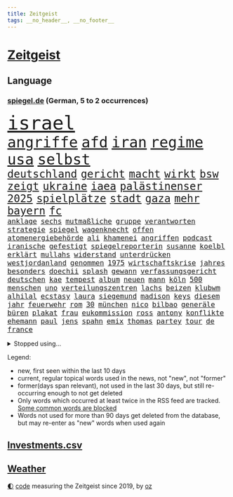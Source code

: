 ```yaml
---
title: Zeitgeist
tags: __no_header__, __no_footer__
---
```


# [Zeitgeist](https://oliz.io/zeitgeist/)

## Language

<h3><a href="https://www.spiegel.de" target="_blank">spiegel.de</a> (German, 5 to 2 occurrences)</h3>
<p style="font-family:monospace">
<span style="font-size:32pt"><a href="news_links.html#israel" class="current">israel</a></span>
<br>
<span style="font-size:25pt"><a href="news_links.html#angriffe" class="current">angriffe</a></span>
<span style="font-size:25pt"><a href="news_links.html#afd" class="current">afd</a></span>
<span style="font-size:25pt"><a href="news_links.html#iran" class="current">iran</a></span>
<span style="font-size:25pt"><a href="news_links.html#regime" class="current">regime</a></span>
<span style="font-size:25pt"><a href="news_links.html#usa" class="current">usa</a></span>
<span style="font-size:25pt"><a href="news_links.html#selbst" class="current">selbst</a></span>
<br>
<span style="font-size:18pt"><a href="news_links.html#deutschland" class="current">deutschland</a></span>
<span style="font-size:18pt"><a href="news_links.html#gericht" class="current">gericht</a></span>
<span style="font-size:18pt"><a href="news_links.html#macht" class="current">macht</a></span>
<span style="font-size:18pt"><a href="news_links.html#wirkt" class="current">wirkt</a></span>
<span style="font-size:18pt"><a href="news_links.html#bsw" class="current">bsw</a></span>
<span style="font-size:18pt"><a href="news_links.html#zeigt" class="current">zeigt</a></span>
<span style="font-size:18pt"><a href="news_links.html#ukraine" class="current">ukraine</a></span>
<span style="font-size:18pt"><a href="news_links.html#iaea" class="current">iaea</a></span>
<span style="font-size:18pt"><a href="news_links.html#palästinenser" class="current">palästinenser</a></span>
<span style="font-size:18pt"><a href="news_links.html#2025" class="current">2025</a></span>
<span style="font-size:18pt"><a href="news_links.html#spielplätze" class="new">spielplätze</a></span>
<span style="font-size:18pt"><a href="news_links.html#stadt" class="current">stadt</a></span>
<span style="font-size:18pt"><a href="news_links.html#gaza" class="current">gaza</a></span>
<span style="font-size:18pt"><a href="news_links.html#mehr" class="current">mehr</a></span>
<span style="font-size:18pt"><a href="news_links.html#bayern" class="current">bayern</a></span>
<span style="font-size:18pt"><a href="news_links.html#fc" class="current">fc</a></span>
<br>
<span style="font-size:12pt"><a href="news_links.html#anklage" class="current">anklage</a></span>
<span style="font-size:12pt"><a href="news_links.html#sechs" class="current">sechs</a></span>
<span style="font-size:12pt"><a href="news_links.html#mutmaßliche" class="current">mutmaßliche</a></span>
<span style="font-size:12pt"><a href="news_links.html#gruppe" class="current">gruppe</a></span>
<span style="font-size:12pt"><a href="news_links.html#verantworten" class="current">verantworten</a></span>
<span style="font-size:12pt"><a href="news_links.html#strategie" class="current">strategie</a></span>
<span style="font-size:12pt"><a href="news_links.html#spiegel" class="current">spiegel</a></span>
<span style="font-size:12pt"><a href="news_links.html#wagenknecht" class="current">wagenknecht</a></span>
<span style="font-size:12pt"><a href="news_links.html#offen" class="current">offen</a></span>
<span style="font-size:12pt"><a href="news_links.html#atomenergiebehörde" class="current">atomenergiebehörde</a></span>
<span style="font-size:12pt"><a href="news_links.html#ali" class="current">ali</a></span>
<span style="font-size:12pt"><a href="news_links.html#khamenei" class="current">khamenei</a></span>
<span style="font-size:12pt"><a href="news_links.html#angriffen" class="current">angriffen</a></span>
<span style="font-size:12pt"><a href="news_links.html#podcast" class="current">podcast</a></span>
<span style="font-size:12pt"><a href="news_links.html#iranische" class="current">iranische</a></span>
<span style="font-size:12pt"><a href="news_links.html#gefestigt" class="new">gefestigt</a></span>
<span style="font-size:12pt"><a href="news_links.html#spiegelreporterin" class="current">spiegelreporterin</a></span>
<span style="font-size:12pt"><a href="news_links.html#susanne" class="current">susanne</a></span>
<span style="font-size:12pt"><a href="news_links.html#koelbl" class="new">koelbl</a></span>
<span style="font-size:12pt"><a href="news_links.html#erklärt" class="current">erklärt</a></span>
<span style="font-size:12pt"><a href="news_links.html#mullahs" class="current">mullahs</a></span>
<span style="font-size:12pt"><a href="news_links.html#widerstand" class="current">widerstand</a></span>
<span style="font-size:12pt"><a href="news_links.html#unterdrücken" class="current">unterdrücken</a></span>
<span style="font-size:12pt"><a href="news_links.html#westjordanland" class="current">westjordanland</a></span>
<span style="font-size:12pt"><a href="news_links.html#genommen" class="current">genommen</a></span>
<span style="font-size:12pt"><a href="news_links.html#1975" class="current">1975</a></span>
<span style="font-size:12pt"><a href="news_links.html#wirtschaftskrise" class="current">wirtschaftskrise</a></span>
<span style="font-size:12pt"><a href="news_links.html#jahres" class="current">jahres</a></span>
<span style="font-size:12pt"><a href="news_links.html#besonders" class="current">besonders</a></span>
<span style="font-size:12pt"><a href="news_links.html#doechii" class="new">doechii</a></span>
<span style="font-size:12pt"><a href="news_links.html#splash" class="new">splash</a></span>
<span style="font-size:12pt"><a href="news_links.html#gewann" class="current">gewann</a></span>
<span style="font-size:12pt"><a href="news_links.html#verfassungsgericht" class="current">verfassungsgericht</a></span>
<span style="font-size:12pt"><a href="news_links.html#deutschen" class="current">deutschen</a></span>
<span style="font-size:12pt"><a href="news_links.html#kae" class="new">kae</a></span>
<span style="font-size:12pt"><a href="news_links.html#tempest" class="new">tempest</a></span>
<span style="font-size:12pt"><a href="news_links.html#album" class="current">album</a></span>
<span style="font-size:12pt"><a href="news_links.html#neuen" class="current">neuen</a></span>
<span style="font-size:12pt"><a href="news_links.html#mann" class="current">mann</a></span>
<span style="font-size:12pt"><a href="news_links.html#köln" class="current">köln</a></span>
<span style="font-size:12pt"><a href="news_links.html#500" class="current">500</a></span>
<span style="font-size:12pt"><a href="news_links.html#menschen" class="current">menschen</a></span>
<span style="font-size:12pt"><a href="news_links.html#uno" class="current">uno</a></span>
<span style="font-size:12pt"><a href="news_links.html#verteilungszentren" class="new">verteilungszentren</a></span>
<span style="font-size:12pt"><a href="news_links.html#lachs" class="new">lachs</a></span>
<span style="font-size:12pt"><a href="news_links.html#beizen" class="new">beizen</a></span>
<span style="font-size:12pt"><a href="news_links.html#klubwm" class="current">klubwm</a></span>
<span style="font-size:12pt"><a href="news_links.html#alhilal" class="current">alhilal</a></span>
<span style="font-size:12pt"><a href="news_links.html#ecstasy" class="new">ecstasy</a></span>
<span style="font-size:12pt"><a href="news_links.html#laura" class="current">laura</a></span>
<span style="font-size:12pt"><a href="news_links.html#siegemund" class="current">siegemund</a></span>
<span style="font-size:12pt"><a href="news_links.html#madison" class="current">madison</a></span>
<span style="font-size:12pt"><a href="news_links.html#keys" class="current">keys</a></span>
<span style="font-size:12pt"><a href="news_links.html#diesem" class="current">diesem</a></span>
<span style="font-size:12pt"><a href="news_links.html#jahr" class="current">jahr</a></span>
<span style="font-size:12pt"><a href="news_links.html#feuerwehr" class="current">feuerwehr</a></span>
<span style="font-size:12pt"><a href="news_links.html#rom" class="current">rom</a></span>
<span style="font-size:12pt"><a href="news_links.html#30" class="current">30</a></span>
<span style="font-size:12pt"><a href="news_links.html#münchen" class="current">münchen</a></span>
<span style="font-size:12pt"><a href="news_links.html#nico" class="current">nico</a></span>
<span style="font-size:12pt"><a href="news_links.html#bilbao" class="current">bilbao</a></span>
<span style="font-size:12pt"><a href="news_links.html#generäle" class="current">generäle</a></span>
<span style="font-size:12pt"><a href="news_links.html#büren" class="new">büren</a></span>
<span style="font-size:12pt"><a href="news_links.html#plakat" class="new">plakat</a></span>
<span style="font-size:12pt"><a href="news_links.html#frau" class="current">frau</a></span>
<span style="font-size:12pt"><a href="news_links.html#eukommission" class="current">eukommission</a></span>
<span style="font-size:12pt"><a href="news_links.html#ross" class="new">ross</a></span>
<span style="font-size:12pt"><a href="news_links.html#antony" class="new">antony</a></span>
<span style="font-size:12pt"><a href="news_links.html#konflikte" class="current">konflikte</a></span>
<span style="font-size:12pt"><a href="news_links.html#ehemann" class="current">ehemann</a></span>
<span style="font-size:12pt"><a href="news_links.html#paul" class="current">paul</a></span>
<span style="font-size:12pt"><a href="news_links.html#jens" class="current">jens</a></span>
<span style="font-size:12pt"><a href="news_links.html#spahn" class="current">spahn</a></span>
<span style="font-size:12pt"><a href="news_links.html#emix" class="current">emix</a></span>
<span style="font-size:12pt"><a href="news_links.html#thomas" class="current">thomas</a></span>
<span style="font-size:12pt"><a href="news_links.html#partey" class="new">partey</a></span>
<span style="font-size:12pt"><a href="news_links.html#tour" class="current">tour</a></span>
<span style="font-size:12pt"><a href="news_links.html#de" class="current">de</a></span>
<span style="font-size:12pt"><a href="news_links.html#france" class="current">france</a></span>
</p>
<details>
<summary>Stopped using...</summary>
<p class="former" style="font-size:12pt">
anwalt(1716) joe(1716) wagen(1716) helfer(1715) krankenhäuser(1715) siegt(1715) aufgeben(1714) geschäfte(1714) konservativen(1714) november(1714) vorschläge(1714) weitgehend(1714) arbeitnehmer(1713) biden(1713) 300(1712) bietet(1712) gefasst(1712) künftigen(1712) präsidentschaftswahl(1712) vorher(1712) wichtig(1712) entwarnung(1711) persönliche(1711) position(1711) standort(1711) bidens(1710) co₂(1710) einzug(1710) jüngeren(1710) rezept(1710) eindruck(1709) gefährliche(1709) nummer(1709) tore(1709) united(1709) angeklagte(1708) fußballbundesliga(1708) mannes(1708) nordsee(1708) wahrheit(1708) augsburg(1707) eingereicht(1707) forderungen(1707) justiz(1707) schlagzeilen(1707) sekunden(1707) van(1707) wirkung(1707) angeklagter(1706) daraufhin(1706) gewerkschaft(1706) jahrzehnte(1706) rat(1706) türkischen(1706) verraten(1706) wechseln(1706) facebook(1705) litauen(1705) lügen(1705) tokio(1705) optimistisch(1704) rassistischen(1704) verschwand(1704) coach(1703) kandidaten(1703) klein(1703) möglichst(1703) riesige(1703) vieler(1703) wähler(1703) freie(1702) 31(1701) bundesstaat(1701) jahrhundert(1701) taiwan(1701) beinahe(1700) dramatisch(1700) erkrankung(1700) befreien(1699) fußballprofi(1698) größter(1698) überraschung(1698) 11(1697) 3(1697) offenen(1697) trafen(1697) wende(1696) sinn(1695) nerven(1694) halb(1693) nah(1693) überschwemmungen(1693) rückzug(1692) betrifft(1688) erwachsene(1686) produziert(1685) gelingen(1684) handy(1683) vorgänger(1682) smartphones(1673) verständnis(1673) liberalen(1668) bewegt(1667) lehrkräfte(1667) hitler(1646) milliardär(1603) rumänien(1527) übrig(1521) gestanden(1495) unfälle(1492) müll(1471) truppe(1452) verdi(1452) insbesondere(1432) 120(1412) kuriose(1412) hoffenheim(1382) getöteten(1370) dutzenden(1302) unserem(1302) öffentlichrechtlichen(1274) krim(1260) geplatzt(1253) ring(1253) überwachung(1249) desto(1247) krebs(1247) umfragen(1217) lücken(1196) nebenbei(1191) königsklasse(1172) humor(1161) aufeinander(1141) schlamm(1140) galten(1106) lob(1102) anlauf(1097) nationale(1097) justizminister(1096) deutsch(1085) kampagne(1078) dramatische(1073) streiks(1044) 05(1032) nackt(1023) methoden(986) bergen(977) deuten(975) staates(942) kampfjets(938) redet(937) tabu(937) wechselte(932) gedroht(928) check(921) opfers(912) erfolgreiche(893) viertagewoche(893) springen(880) ständig(869) manöver(859) tragischen(831) wendepunkt(829) angerichtet(809) radsport(809) wohnen(805) gekürt(803) helmut(787) härtere(786) getrieben(784) seltsame(764) psychische(757) helden(743) qualität(737) festgestellt(733) anschluss(724) steve(724) schweigt(712) vertrauter(709) essener(702) wmtitel(687) parlamentswahl(673) anzeige(669) frank(668) völkermord(667) alaska(666) rekonstruktion(660) franziska(651) herbert(640) besserung(638) comedian(633) eingeschränkt(631) getöteter(630) horst(627) nachbarland(620) 22jährige(609) mars(609) ausfälle(608) nominierung(607) böse(602) mancherorts(599) reagierten(595) wahlsieg(595) rafah(594) eingedrungen(591) club(589) lebron(582) versammelt(581) sprecherin(576) gespalten(571) kostenlos(567) student(567) ließe(564) bereichen(561) bestraft(557) simon(549) riesigen(546) erinnerung(543) is(540) ambitionen(538) huthis(535) bezeichnete(532) rutscht(525) nvidia(524) spekulationen(524) seoul(522) brandenburgischen(521) niemals(514) gesundheitszustand(510) hype(509) potsdam(508) 2006(505) beantragt(503) reichsten(502) marken(501) kontroversen(499) shein(499) gefühle(498) jr(497) jagt(496) asien(494) populisten(493) erleichtert(492) fertig(482) geschichten(481) gerieten(479) rasch(476) pferde(474) 58(473) mount(473) eukommissionspräsidentin(472) sabine(470) superstars(470) usmedien(469) legten(468) scheidung(462) dienen(460) angeschlagene(456) singapur(453) laufende(450) rechtsradikale(449) drin(443) statistische(438) 250(437) faktencheck(437) ruhrgebiet(437) milliardäre(436) denkbar(431) elektromobilität(429) lebenslanger(428) instanz(425) weber(421) düstere(419) akteure(417) sprecher(409) hitlers(407) meinungsfreiheit(407) anlegen(406) geldwäsche(398) europäisches(395) vergnügen(392) rassistischer(378) verspätungen(378) sonja(369) polizeigewalt(367) süddeutschland(362) übte(362) zuerst(361) enttäuschung(355) westküste(355) peinlich(348) popsängerin(348) telefon(348) erwischt(345) medikament(343) music(341) ausländischen(340) gesichert(336) weltgesundheitsorganisation(335) enger(333) verbracht(332) zuversicht(332) kalkül(328) altern(327) kater(325) ausgeschieden(323) impfstoff(322) notfalls(318) yoga(315) skepsis(313) uspolitik(311) 27jährige(310) kursk(308) scheiterten(308) staatsoberhaupt(307) verhängen(305) reformieren(304) ceo(303) asiatischen(302) möglichem(299) verpasste(297) punktet(295) viermal(295) vergangen(294) zugriff(291) parteichefin(290) plattformen(290) unterbringung(290) abgesetzt(287) fläche(287) gebiets(287) flüchtete(285) nutzerinnen(285) gegenden(283) absender(282) bewirbt(281) inflationsrate(277) müde(277) with(277) hugo(276) h(275) heidenheim(275) tiefer(275) abgeschnitten(274) schädel(273) namibia(272) washingtons(272) elversberg(271) fassen(269) dauerten(268) maren(268) katastrophal(267) scheiterns(265) braunschweig(264) eindämmen(264) saintgermain(262) einziehen(261) jordanien(261) bewährungsstrafe(260) milde(259) rauchen(259) marcel(257) verliehen(257) ursprung(256) vogel(256) nachbarländer(254) inhalten(253) geladen(252) antónio(251) guterres(251) streamingdienst(251) unogeneralsekretär(251) vorsorglich(249) verunglückte(247) arizona(246) harmlos(246) kern(246) stromausfälle(246) verrückt(245) konten(244) entdeckten(243) amtsantritt(241) paartherapeutin(241) tsg(240) everest(239) einführen(237) untersuchten(237) erkrankten(235) hall(235) bröning(234) einstellung(234) gebühren(233) qualifiziert(232) strafzöllen(231) usverteidigungsminister(231) costner(228) mittagessen(226) gigantische(225) jake(225) erwachsen(224) durchsuchungen(223) rwe(222) gazas(221) abgelehnt(219) 14jährige(216) ökonom(216) leibwächter(214) formuliert(212) übergabe(212) winden(211) beliebte(210) gefängnisstrafe(210) töne(210) afdchefin(209) meines(209) platzen(209) russlandsanktionen(207) wortbruch(207) gewannen(206) wechseljahre(206) fußballklub(205) angemeldet(204) end(203) reue(203) verständigt(202) missbrauchsvorwürfe(201) südkoreas(200) verheerende(200) energieinfrastruktur(198) konferenz(198) preisverleihung(197) verwendung(196) erfährt(195) arbeitslos(194) gegenstand(193) recherche(193) steuer(193) 97(192) fasziniert(192) mobilität(192) ergab(191) vierjähriger(191) zurückhaltender(191) neugeborene(190) morddrohungen(189) tiefstand(189) lobbyisten(188) rekruten(188) überführen(187) bonn(186) rechtsstaat(186) rockband(184) tina(184) konkurrent(183) missglückte(183) berufen(182) gegenmaßnahmen(182) insider(182) rätselhafte(182) rebellen(181) spiegelrecherche(181) bundesarbeitsgericht(180) werner(180) einziges(179) fußballklubs(179) volle(179) bestandteil(178) erledigen(177) steigert(177) graf(176) paragraf(176) steffi(176) schülern(175) amtskollegen(174) entzug(174) schauspielerinnen(174) verursachten(174) erwartete(173) schreit(172) spotify(172) aktivitäten(171) chips(171) adolf(170) solch(170) bauern(169) british(167) ingolstadt(167) premierministers(167) aufzuholen(166) führender(166) techbosse(166) ministerium(165) insolvent(164) beigetragen(161) fließt(161) geringere(160) kichatbot(160) radwege(159) schande(159) öffnete(159) einverleiben(157) ermittelte(157) gefährdete(157) konstruktiv(157) aufzuarbeiten(156) demenz(156) mail(156) ravensburg(156) kannst(155) lebensgefährlichen(154) baldoni(153) blake(153) lively(153) sechzigerjahren(153) anke(152) promille(152) rechtspopulist(151) australier(150) drogenkonsum(150) elisabeth(150) malen(150) eurozone(149) härteres(148) schwäche(148) taxi(147) überlebten(147) ungeachtet(146) begegnet(145) co₂preis(145) massiver(145) sarg(145) vereinzelt(145) geweckt(144) hochfahren(144) kyjiws(144) personenschutz(144) werten(144) beauftragt(142) issa(142) senioren(142) kälte(141) zweites(141) anhaltspunkte(140) gemüse(140) geständnis(140) aufzunehmen(139) rosa(139) vage(139) vergewaltiger(139) bundespolizisten(138) patricia(137) ruhm(137) verbesserung(137) doge(136) korruptionsprozess(136) kurznachrichtendienst(136) lernt(136) niedrige(136) widersacher(135) aufbruch(134) aufheben(134) blumen(134) dar(134) euphorisch(134) montagmorgen(133) architekt(132) chemnitz(132) irrtümlich(132) kulturhauptstadt(132) anzusehen(131) bewährung(131) wilder(130) 77jährige(129) chaotischen(129) gerückt(129) zahle(129) aschaffenburg(128) fifapräsident(128) millionenspende(128) trage(128) zugunglück(128) lawine(127) luxus(127) sand(127) conference(126) schusswechsel(126) 299(125) bonus(125) dankt(125) heilen(125) erfreut(124) gaga(123) inhaftierter(123) hilfsgütern(122) israelhamaskrieg(122) lübeck(122) nationalisten(121) steuererklärung(121) stillem(121) witkoff(121) clemens(120) frederiksen(120) handelspartnern(120) mette(120) stürmen(120) vorsitzender(120) beziffert(119) kapitel(119) universitäten(119) wohnheim(119) krebsdiagnose(118) merz’(118) definieren(117) historisches(117) ole(117) sicherheitskonferenz(117) gegenzöllen(116) ähnlichkeiten(116) anrecht(115) josef(115) k(115) verträge(115) pech(114) verleihung(114) dick(113) niederrhein(113) chialo(112) fördert(112) grönemeyer(112) kippte(112) luftqualität(112) bombardierung(110) enthält(110) mandatsträger(110) obst(110) ostens(110) staatskasse(110) wohlstand(110) kettensäge(109) roland(109) terrorgruppe(109) trennten(109) gerichts(108) lebten(108) südostasien(107) hamm(106) schreckens(106) vorgeführt(106) weltrekord(106) wesen(106) partnerschaften(105) brücken(104) decke(104) neuerlichen(104) beherrschen(103) berechnungen(103) rüstungskonzerne(103) verschwindet(103) händeringend(102) tennisweltrangliste(102) wars(102) germany(101) legislaturperiode(101) pickleball(101) erschaffen(100) fragwürdige(100) luis(100) unovollversammlung(100) river(99) ukraines(99) übernachten(99) 88(98) bürokratische(98) lahme(98) neukölln(98) quadrat(98) 27jähriger(97) startklarnewsletter(97) verbrennungsmotoren(97) tyrannen(96) just(95) stemmen(95) unangemessen(95) wangerooge(95) aufgebraucht(94) bildschirm(94) funklöcher(94) selbstbestimmte(94) synonym(94) bundesbehörden(93) fortgesetzt(93) schwuler(93) umstritten(93) wahlniederlage(93) d’azur(92) schädliche(92) zweitem(92) energiekonzern(91) erdbeeren(91) felsstürze(91) kaiuwe(91) netzausbau(91) prallt(91) rheinlandpfälzische(91) schicksalswahl(91) überragendes(91) ausbleibende(90) beantworten(90) boy(90) moralische(90) neuorientierung(90) regierungskoalition(90) aspirin(89) ausgestellt(89) beigesetzt(89) südlichen(89) auskunft(88) krass(88) sammlung(88) angelegt(87) bestellen(87) landgerichts(87) pokalfinale(87) rostocker(87) statistik(87) todesfall(87) co₂emissionshandel(86) 380(85) bestehenden(85) bundesweiten(85) drohnenattacke(85) ehrgeiziges(85) klassenkampf(85) staatsräson(85) verschlimmert(85) handgranate(84) lück(84) präsidentenberater(84) realistischen(84) technologien(84) arena(83) begehen(83) beobachter(83) betrugs(83) großoffensive(83) hinters(83) jemenitische(83) rar(83) ron(83) belegschaft(82) chronik(82) heldin(82) wertlos(82) 44jährigen(81) aggressive(81) denkwürdigen(81) entrüstung(81) kriegsfall(81) sperrungen(81) vergleichbar(81) vielseitigkeit(81) abreißen(80) beerdigung(80) gefälscht(80) gerichtlich(80) helme(80) hörte(80) sportart(80) spurlos(80) zehnten(80) 53jährige(79) are(79) aurel(79) ausgeführt(79) bedanken(79) bejubelt(79) bisseck(79) enfant(79) entgegenzusetzen(79) maradona(79) offenlegen(79) terrible(79) yann(79) abgang(78) autokonzern(78) einseitiges(78) erfolgt(78) freispruch(78) freistaat(78) kolonialismus(78) marinemanöver(78) south(78) verbrennerpkw(78) walter(78) genügen(77) spitzenpolitik(77) visa(77) humanitären(76) kinderärztin(76) klassische(76) sicherheitsleuten(76) staunt(76) unogeneralversammlung(76) anden(75) anerkannt(75) anpassung(75) bauer(75) chatbots(75) damm(75) gemeinnützige(75) labor(75) peruanischer(75) regenfälle(75) würgegriff(75) angriffskriegs(74) gynäkologe(74) kremltruppen(74) netanyahuregierung(74) resigniert(74) usvorschlag(74) alltags(73) beschlagnahmen(73) bestechungsgeld(73) eingenommen(73) fehlinformationen(73) kürzung(73) schmuggler(73) tiktokvideos(73) wartezeiten(73) diagnostizieren(72) durow(72) fernseher(72) käfig(72) pawel(72) rühmt(72) telegramgründer(72) verfahrens(72) arthrose(71) bushaltestelle(71) instabilen(71) power(71) prideparaden(71) präsidentschaftskandidaten(71) byd(70) musikerin(70) schimmel(70) taiwans(70) vorlage(70) 18000(69) armeeangaben(69) ausgegangen(69) chan(69) definitiv(69) dnatests(69) kalender(69) militärstützpunkte(69) reserviert(69) verfilmen(69) 105(68) friedrichshafen(68) schmitt(68) tommi(68) unglaublich(68) willkommen(68) flugreise(67) islam(67) maps(67) sicherheitsgründen(67) krimitipp(66) lebenszufriedenheit(66) psychothriller(66) daxkonzerne(65) elite(65) gletscher(65) korruptionsprozesse(65) leuchttürme(65) niklas(65) schmelzen(65) spektakulärsten(65) tvdoku(65) weigerte(65) wiesen(65) überstunden(65) giftigen(64) kappe(64) löwin(64) modernisierung(64) versöhnliche(64) aufgearbeitet(63) benachbarten(63) boykott(63) dokumentieren(63) erwähnte(63) helen(63) kriselnden(63) küstengebiet(63) mirren(63) nazizeit(63) spitzenkandidat(63) wettkämpfen(63) clubs(62) höherer(62) staatspräsidenten(62) ärzteschaft(62) fatalen(61) festgenommenen(61) fußballvereins(61) verschwanden(61) alb(60) baustelle(60) drogenkriminalität(60) eliteuniversität(60) geistig(60) gönnen(60) koalitionsvertrag(60) milliardärs(60) ortschaften(60) schwäbischen(60) wimmelt(60) kündigten(59) nebenwirkungen(59) rutschten(59) streitthema(59) abzuwarten(58) publikumsliebling(58) seitenlinie(58) thompson(58) überflutet(58) aufbereitet(57) begünstigt(57) booker(57) cory(57) produzierte(57) rekordrede(57) relegation(57) ultrarechte(57) hasan(56) lohnausgleich(56) vollem(56) bremse(55) kinofilm(55) mad(55) men(55) militärbasen(55) römischen(55) rücksichtslos(55) vertragsverlängerung(55) frauengesundheit(54) fußballfest(54) geistigen(54) laufe(54) rudi(54) safferling(54) sangen(54) völkerrechtler(54) avatar(53) dfbpokalfinale(53) widerrufen(53) überflutungen(53) bondbösewicht(52) federico(52) ghada(52) hoffmann(52) nachkriegszeit(52) schwinden(52) sturzenegger(52) zollverhandlungen(52) 8500(51) aggressiv(51) ameise(51) befreiender(51) geendet(51) gegenklage(51) geständnisse(51) kolonialzeit(51) moratorium(51) rita(51) sumy(51) ausgeweitet(50) dfbsportdirektor(50) erschütternd(50) handelsverband(50) kiunternehmen(50) völler(50) eisner(49) fellner(49) jackie(49) jillian(49) junis(49) kremlherrscher(49) masters(49) odowaa(49) shriner(49) vorrang(49) weezerbassisten(49) aggressives(48) ausgegraben(48) behielt(48) donezk(48) irreführende(48) tschechische(48) anleihemärkte(47) barbie(47) bauwerk(47) rechter(47) schwachkopfbeleidigung(47) waffenexporte(47) würzburg(47) 188(46) ameisen(46) arten(46) auftauchen(46) barça(46) formsache(46) interaktiv(46) kleinbus(46) politcomeback(46) rätseln(46) südamerika(46) bewährungsstrafen(45) drohmails(45) intensiv(45) makejew(45) oleksij(45) zielgeraden(45) freiwilligkeit(44) reisenden(44) wasserknappheit(44) abgründe(43) audretsch(43) gebrauch(43) grünenfraktionsvize(43) gym(43) oberbürgermeisterin(43) reisewelle(43) superlative(43) taurus(43) wallis(43) waschbären(43) lichtblick(42) sexhandel(42) terminplan(42) clips(41) deutschlandchef(41) mutterschutz(41) uswirtschaft(41) vertrauensvorschuss(41) bemühungen(40) bombendrohungen(40) fremden(40) kläger(40) knicks(40) tabletten(40) traditionelles(40) einsätzen(39) erfahrene(39) it(39) meeresboden(39) schillernde(39) jonathan(38) mitschüler(38) spendiert(38) tah(38) tal(38) terroranschlag(38) therapien(38) täte(38) warnsignale(38) wednesday(38) carolin(37) cochef(37) europäern(37) gefilden(37) kebekus(37) köpfe(37) sanaa(37) verletzen(37) abläuft(36) eingehandelt(36) fuchs(36) gemobbt(36) jenna(36) niederländer(36) nutzerdaten(36) ortega(36) selfie(36) staatsfonds(36) teufelskreis(36) wäldern(36) almuth(35) ampeln(35) europapokal(35) lindern(35) richtungsentscheidung(35) schläger(35) hauptsächlich(34) hawaii(34) korrigieren(34) landtagswahl(34) schlaflosigkeit(34) singh(34) westdeutsche(34) abgeschossen(33) mia(33) obdachlosen(33) stuft(33) kippt(32) lee(32) mittelalters(32) randale(32) sanften(32) schauspielkarriere(32) zweitligist(32) benehmen(31) ausrufen(30) cyberangriff(30) durchatmen(30) emform(30) missglückten(30) nelles(30) routen(30) sprachnachrichten(30) wichtigster(30) entführten(29) extagesschausprecher(29) genitalien(29) gesperrte(29) rumort(29) spielzeit(29) verteilung(29) abbruch(28) allianzarena(28) chemnitzer(28) copacabana(28) dreiecke(28) femizid(28) konsumgeständnis(28) präsidentschaftswahlen(28) pubertät(28) schlangen(28) süddeutschen(28) 12jähriger(27) ansage(27) apartment(27) betrunkene(27) merzregierung(27) modellen(27) sehe(27) uniform(27) brüllten(26) ian(26) mcewan(26) meilenstein(26) polizeischutz(26) riesenerfolg(26) solo(26) biergärten(25) dschungel(25) erlag(25) gekracht(25) spanisches(25) deklassiert(24) dfbpokalsieger(24) emiraten(24) enrique(24) flavio(24) grünenabgeordnete(24) heidenheims(24) himmelfahrt(24) karate(24) verfassungsschutzes(24) championsleaguefinalist(23) inneren(23) verschlossenen(23) übergewinnsteuer(23) angeordneten(22) clip(22) einschätzung(22) fußballgeschichte(22) giro(22) liegenden(22) maischberger(22) abgeschossene(21) d'italia(21) dieselaffäre(21) drogenbossen(21) eingehend(21) gefürchteten(21) maduro(21) nicolás(21) reparationen(21) vwmanager(21) 140(20) deutschlandweit(20) krankheitserreger(20) lutschern(20) ungewohnt(20) western(20) 1108(19) cosmo(19) euinstitutionen(19) klingbeils(19) primož(19) reinhard(19) roglič(19) schätze(19) teuber(19) traineramt(19) akin(18) fatih(18) filmprojekt(18) formte(18) komplizierten(18) usgeschichte(18) abbild(17) allgemeinen(17) blutigen(17) eishockeywm(17) nahostpolitik(17) wehen(17) widmete(17) basketballlegende(16) chefsache(16) flüchtende(16) innenstädte(16) krah(16) mordurteil(16) panasonic(16) saudischen(16) schleuser(16) schwierigste(16) vertreibung(16) costar(15) gestohlene(15) intensiviert(15) kassenpatienten(15) königlichen(15) lokalpolitikerin(15) maß(15) opferrolle(15) steine(15) verbreiten(15) verzückt(15) vorladung(15) dschihadisten(14) schnöde(14) terrorakt(14) wachsender(14) zeitraum(14) zurückweisen(14) blüten(13) brandbrief(13) entführen(13) final(13) impossible(13) jared(13) me/cfs(13) probe(13) schlechtes(13) süd(13) vertuscht(13) absolventen(12) auszunutzen(12) constantin(12) cumex(12) cumexskandal(12) diddyprozess(12) exotische(12) geformt(12) gesinnung(12) schreiber(12) altersgründen(11) landeskriminalamt(11) verschwörungstheorien(11)
</p>
</details>
<p>Legend:
<ul>
<li><span class="new">new</span>, first seen within the last 10 days</li>
<li><span class="current">current</span>, regular topical words used in the news, not "new", not "former"</li>
<li><span class="former">former(days span relevant)</span>, not used in the last 30 days, but still re-occurring enough to not get deleted</li>
<li>Only words which occurred at least twice in the RSS feed are tracked. <a href="language/filters.py">Some common words are blocked</a></li>
<li>Words not used for more than 90 days get deleted from the database, but may re-enter as "new" words when used again</li>
</ul>
</p>

## [Investments](investments.html)[.csv](investments.csv)

## [Weather](weather.html)

<footer>
<a href="javascript:toggleTheme()" class="nav">🌓</a>
<a href="https://github.com/ooz/zeitgeist">code</a> measuring the Zeitgeist since 2019, by <a href="https://oliz.io">oz</a>
</footer>

